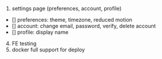 
1. settings  page (preferences, account, profile)
- [] preferences: theme, timezone, reduced motion
- [] account: change email, password, verify, delete account
- [] profile: display name

4. FE testing
5. docker full support for deploy